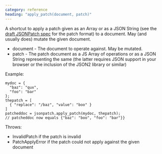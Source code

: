 ```yaml
---
category: reference
heading: "apply_patch(document, patch)"
---
```


A shortcut to apply a patch given as an Array or as a JSON String (see the [draft JSONPatch spec][#jsonpatch] for the patch format) to a document. May (and usually does)  mutate the given document.

   * document - The document to operate against. May be mutated.
   * patch - The patch document as a JS Array of operations or as a JSON String representing the same (the latter requires JSON support in your browser or the inclusion of the JSON2 library or similar)

Example:

    mydoc = {
      "baz": "qux",
      "foo": "bar"
    };
    thepatch = [
      { "replace": "/baz", "value": "boo" }
    ]
    patcheddoc = jsonpatch.apply_patch(mydoc, thepatch);
    // patcheddoc now equals {"baz": "boo", "foo": "bar"}}


[#jsonpatch]: http://tools.ietf.org/html/draft-pbryan-json-patch-01

Throws:

   * InvalidPatch if the patch is invalid
   * PatchApplyError if the patch could not apply against the given document
